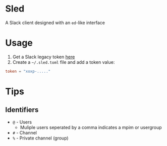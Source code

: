 # Sled

A Slack client designed with an `ed`-like interface

# Usage

1. Get a Slack legacy token [here](https://api.slack.com/docs/oauth-test-tokens)
2. Create a `~/.sled.toml` file and add a token value:

```toml
token = "xoxp-....."
```

# Tips

## Identifiers

* `@` - Users
    * Muliple users seperated by a comma indicates a mpim or usergroup
* `#` - Channel
* `%` - Private channel (group)
